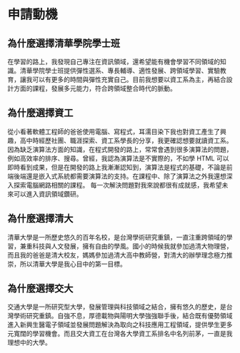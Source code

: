 # 申請動機

## 為什麼選擇清華學院學士班
在學習的路上，我發現自己專注在資訊領域，還希望能有機會學習不同領域的知識。清華學院學士班提供彈性選系、專長輔導、適性發展、跨領域學習、實驗教育，讓我可以有更多的時間與彈性充實自己。目前我想要以資工系為主，再結合設計方面的課程，發展多元能力，符合跨領域整合時代的脈動。

## 為什麼選擇資工
從小看著軟體工程師的爸爸使用電腦、寫程式，耳濡目染下我也對資工產生了興趣，高中時經歷社團、職涯探索、資工系學長的分享，我更確認想要就讀資工系。
因為缺乏演算法方面的知識，在程式開發的路上，常常會遇到很多演算法的問題，例如高效率的排序、搜尋。曾經，我認為演算法是不實際的，不如學 HTML 可以即時看到成果，但是在開發的路上我漸漸認知到，演算法是程式的基礎，不論是前端後端還是嵌入式系統都需要演算法的支持。在課程中、除了演算法之外我還想深入探索電腦網路相關的課程。
每一次解決問題對我來說都很有成就感，我希望未來可以進入資訊領域鑽研。

## 為什麼選擇清大
清華大學是一所歷史悠久的百年名校，是台灣學術研究重鎮，一直注重跨領域的學習，兼重科技與人文發展，擁有自由的學風。國小的時候我就參加過清大物理營，而且我的爸爸是清大校友，媽媽參加過清大高中教師營，對清大的辦學理念極力推崇，所以清華大學是我心目中的第一目標。

## 為什麼選擇交大
交通大學是一所研究型大學，發展管理與科技領域之結合，擁有悠久的歷史，是台灣學術研究重鎮。自強不息，厚德載物與陽明大學強強聯手後，結合既有優勢領域進入新興生醫電子領域並發展問題解決為取向之科技應用工程領域，提供學生更多元寬闊的學習機會。而且交大資工在台灣各大學資工系排名中名列前茅，一直是我理想中的大學。

